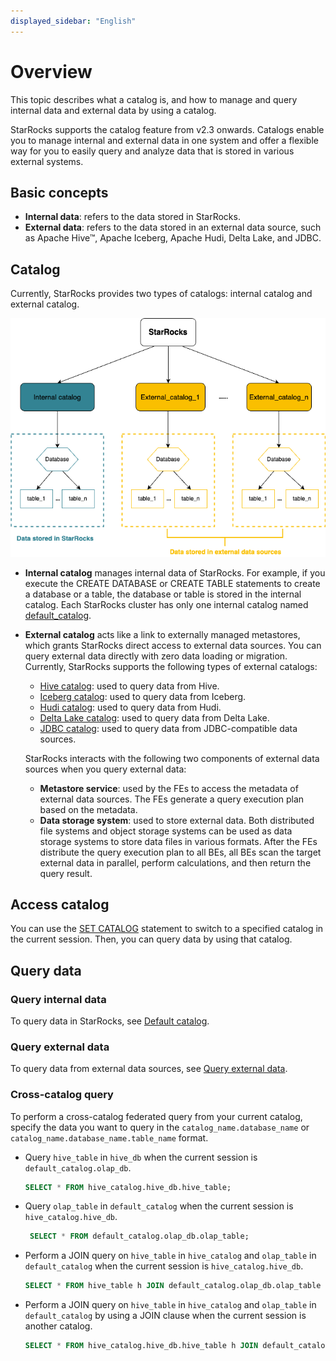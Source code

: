 ```yaml
---
displayed_sidebar: "English"
---
```


# Overview

This topic describes what a catalog is, and how to manage and query internal data and external data by using a catalog.

StarRocks supports the catalog feature from v2.3 onwards. Catalogs enable you to manage internal and external data in one system and offer a flexible way for you to easily query and analyze data that is stored in various external systems.

## Basic concepts

- **Internal data**: refers to the data stored in StarRocks.
- **External data**: refers to the data stored in an external data source, such as Apache Hive™, Apache Iceberg, Apache Hudi, Delta Lake, and JDBC.

## Catalog

Currently, StarRocks provides two types of catalogs: internal catalog and external catalog.

![figure1](../../assets/3.8.1.png)

- **Internal catalog** manages internal data of StarRocks. For example, if you execute the CREATE DATABASE or CREATE TABLE statements to create a database or a table, the database or table is stored in the internal catalog. Each StarRocks cluster has only one internal catalog named [default_catalog](../catalog/default_catalog.md).

- **External catalog** acts like a link to externally managed metastores, which grants StarRocks direct access to external data sources. You can query external data directly with zero data loading or migration. Currently, StarRocks supports the following types of external catalogs:
  - [Hive catalog](../catalog/hive_catalog.md): used to query data from Hive.
  - [Iceberg catalog](../catalog/iceberg_catalog.md): used to query data from Iceberg.
  - [Hudi catalog](../catalog/hudi_catalog.md): used to query data from Hudi.
  - [Delta Lake catalog](../catalog/deltalake_catalog.md): used to query data from Delta Lake.
  - [JDBC catalog](../catalog/jdbc_catalog.md): used to query data from JDBC-compatible data sources.

  StarRocks interacts with the following two components of external data sources when you query external data:

  - **Metastore service**: used by the FEs to access the metadata of external data sources. The FEs generate a query execution plan based on the metadata.
  - **Data storage system**: used to store external data. Both distributed file systems and object
  storage systems can be used as data storage systems to store data files in various formats. After the FEs distribute the query execution plan to all BEs, all BEs scan the target external data in parallel, perform calculations, and then return the query result.

## Access catalog

You can use the [SET CATALOG](../../sql-reference/sql-statements/data-definition/SET_CATALOG.md) statement to switch to a specified catalog in the current session. Then, you can query data by using that catalog.

## Query data

### Query internal data

To query data in StarRocks, see [Default catalog](../catalog/default_catalog.md).

### Query external data

To query data from external data sources, see [Query external data](../catalog/query_external_data.md).

### Cross-catalog query

To perform a cross-catalog federated query from your current catalog, specify the data you want to query in the `catalog_name.database_name` or `catalog_name.database_name.table_name` format.

- Query `hive_table` in `hive_db` when the current session is `default_catalog.olap_db`.

    ```SQL
    SELECT * FROM hive_catalog.hive_db.hive_table;
    ```

- Query `olap_table` in `default_catalog` when the current session is `hive_catalog.hive_db`.

   ```SQL
    SELECT * FROM default_catalog.olap_db.olap_table;
    ```

- Perform a JOIN query on `hive_table` in `hive_catalog` and `olap_table` in `default_catalog` when the current session is `hive_catalog.hive_db`.

    ```SQL
    SELECT * FROM hive_table h JOIN default_catalog.olap_db.olap_table o WHERE h.id = o.id;
    ```

- Perform a JOIN query on `hive_table` in `hive_catalog` and `olap_table` in `default_catalog` by using a JOIN clause when the current session is another catalog.

    ```SQL
    SELECT * FROM hive_catalog.hive_db.hive_table h JOIN default_catalog.olap_db.olap_table o WHERE h.id = o.id;
    ```
